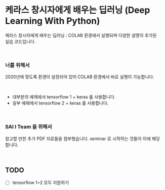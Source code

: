 # 케라스 창시자에게 배우는 딥러닝 (Deep Learning With Python)
케라스 창시자에게 배우는 딥러닝 : COLAB 환경에서 실행되며 다양한 설명이 추가된 실습 코드입니다.

<br>

### 너를 위해서
2020년에 맞도록 환경이 설정되어 있어 COLAB 환경에서 바로 실행이 가능합니다.

<br>

- 대부분의 예제에서 tensorflow 1 + keras 를 사용합니다.
- 일부 예제에서 tensorflow 2 + keras 를 사용합니다.

<br>

### SAI I Team 을 위해서
참고할 만한 추가 PDF 자료들을 첨부했습니다. seminar 로 시작하는 것들이 이에 해당합니다.

<br>

## TODO

- [ ] tensorflow 1~2 모두 지원하기
